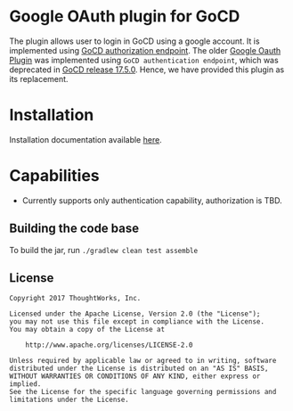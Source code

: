 # Google OAuth plugin for GoCD

The plugin allows user to login in GoCD using a google account. It is implemented using [GoCD authorization endpoint](https://plugin-api.gocd.org/current/authorization/). The older [Google Oauth Plugin](https://github.com/gocd-contrib/gocd-oauth-login/tree/master/google) was implemented using `GoCD authentication endpoint`, which was deprecated in [GoCD release 17.5.0](https://www.gocd.org/releases/#17.5.0). Hence, we have provided this plugin as its replacement. 

# Installation

Installation documentation available [here](INSTALL.md).

# Capabilities

* Currently supports only authentication capability, authorization is TBD.

## Building the code base

To build the jar, run `./gradlew clean test assemble`

## License

```plain
Copyright 2017 ThoughtWorks, Inc.

Licensed under the Apache License, Version 2.0 (the "License");
you may not use this file except in compliance with the License.
You may obtain a copy of the License at

    http://www.apache.org/licenses/LICENSE-2.0

Unless required by applicable law or agreed to in writing, software
distributed under the License is distributed on an "AS IS" BASIS,
WITHOUT WARRANTIES OR CONDITIONS OF ANY KIND, either express or implied.
See the License for the specific language governing permissions and
limitations under the License.
```
